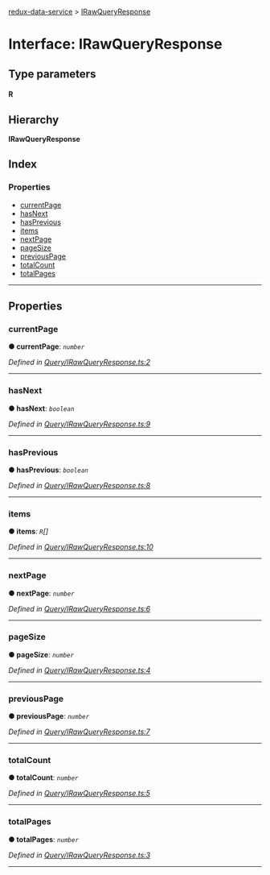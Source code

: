 [redux-data-service](../README.md) > [IRawQueryResponse](../interfaces/irawqueryresponse.md)

# Interface: IRawQueryResponse

## Type parameters
#### R 
## Hierarchy

**IRawQueryResponse**

## Index

### Properties

* [currentPage](irawqueryresponse.md#currentpage)
* [hasNext](irawqueryresponse.md#hasnext)
* [hasPrevious](irawqueryresponse.md#hasprevious)
* [items](irawqueryresponse.md#items)
* [nextPage](irawqueryresponse.md#nextpage)
* [pageSize](irawqueryresponse.md#pagesize)
* [previousPage](irawqueryresponse.md#previouspage)
* [totalCount](irawqueryresponse.md#totalcount)
* [totalPages](irawqueryresponse.md#totalpages)

---

## Properties

<a id="currentpage"></a>

###  currentPage

**● currentPage**: *`number`*

*Defined in [Query/IRawQueryResponse.ts:2](https://github.com/Rediker-Software/redux-data-service/blob/ac48abe/src/Query/IRawQueryResponse.ts#L2)*

___
<a id="hasnext"></a>

###  hasNext

**● hasNext**: *`boolean`*

*Defined in [Query/IRawQueryResponse.ts:9](https://github.com/Rediker-Software/redux-data-service/blob/ac48abe/src/Query/IRawQueryResponse.ts#L9)*

___
<a id="hasprevious"></a>

###  hasPrevious

**● hasPrevious**: *`boolean`*

*Defined in [Query/IRawQueryResponse.ts:8](https://github.com/Rediker-Software/redux-data-service/blob/ac48abe/src/Query/IRawQueryResponse.ts#L8)*

___
<a id="items"></a>

###  items

**● items**: *`R`[]*

*Defined in [Query/IRawQueryResponse.ts:10](https://github.com/Rediker-Software/redux-data-service/blob/ac48abe/src/Query/IRawQueryResponse.ts#L10)*

___
<a id="nextpage"></a>

###  nextPage

**● nextPage**: *`number`*

*Defined in [Query/IRawQueryResponse.ts:6](https://github.com/Rediker-Software/redux-data-service/blob/ac48abe/src/Query/IRawQueryResponse.ts#L6)*

___
<a id="pagesize"></a>

###  pageSize

**● pageSize**: *`number`*

*Defined in [Query/IRawQueryResponse.ts:4](https://github.com/Rediker-Software/redux-data-service/blob/ac48abe/src/Query/IRawQueryResponse.ts#L4)*

___
<a id="previouspage"></a>

###  previousPage

**● previousPage**: *`number`*

*Defined in [Query/IRawQueryResponse.ts:7](https://github.com/Rediker-Software/redux-data-service/blob/ac48abe/src/Query/IRawQueryResponse.ts#L7)*

___
<a id="totalcount"></a>

###  totalCount

**● totalCount**: *`number`*

*Defined in [Query/IRawQueryResponse.ts:5](https://github.com/Rediker-Software/redux-data-service/blob/ac48abe/src/Query/IRawQueryResponse.ts#L5)*

___
<a id="totalpages"></a>

###  totalPages

**● totalPages**: *`number`*

*Defined in [Query/IRawQueryResponse.ts:3](https://github.com/Rediker-Software/redux-data-service/blob/ac48abe/src/Query/IRawQueryResponse.ts#L3)*

___

